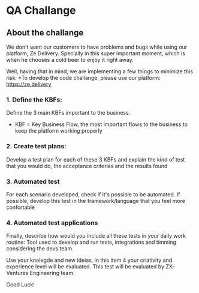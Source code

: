# QA Challange

## About the challange


We don't want our customers to have problems and bugs while using our platform, Zé Delivery. Specially in this super important moment, which is when he chooses a cold beer to enjoy it right away.

Well, having that in mind, we are implementing a few things to minimize this risk:
*To develop the code challange, please use our platform: https://ze.delivery


### 1. Define the KBFs:

Define the 3 main KBFs important to the business.
* KBF = Key Business Flow, the most important flows to the business to keep the platform working properly


### 2. Create test plans:

Develop a test plan for each of these 3 KBFs and explain the kind of test that you would do, the acceptance criterias and the results found

### 3. Automated test

For each scenario developed, check if it's possible to be automated.
If possible, develop this test in the framework/language that you feel more confortable


### 4. Automated test applications

Finally, describe how would you include all these tests in your daily work routine: Tool used to develop and run tests, integrations and timming considering the devs team.

Use your knolegde and new ideias, in this item 4 your criativity and experience level will be evaluated.
This test will be evaluated by ZX-Ventures Engineering team.

Good Luck!
